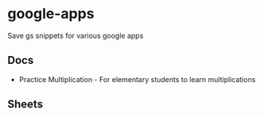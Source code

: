 # google-apps

Save gs snippets for various google apps

## Docs
- Practice Multiplication - For elementary students to learn multiplications

## Sheets
